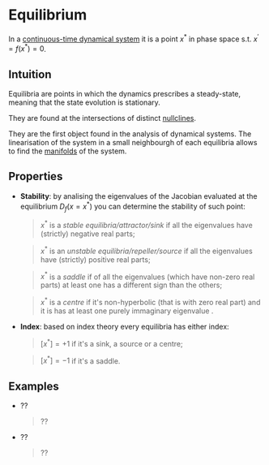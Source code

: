 # Equilibrium
In a [continuous-time dynamical system](ContinuousDynamicalSystem.md) it is a point $x^{ * }$ in phase space s.t. $x^{'}=f(x^{ *  })=0$.

## Intuition
Equilibria are points in which the dynamics prescribes a steady-state, meaning that the state evolution is stationary.

They are found at the intersections of distinct [nullclines](Nullcline.md).

They are the first object found in the analysis of dynamical systems. The linearisation of the system in a small neighbourgh of each equilibria allows to find the [manifolds](Manifold.md) of the system.

## Properties
* __Stability__: by analising the eigenvalues of the Jacobian evaluated at the equilibrium $D_{f}(x=x^{ * })$ you can determine the stability of such point: 
  > $x^{ * }$ is a _stable equilibria/attractor/sink_ if all the eigenvalues have (strictly) negative real parts;

  > $x^{ * }$ is an _unstable equilibria/repeller/source_ if all the eigenvalues have (strictly) positive real parts;

  > $x^{ * }$ is a _saddle_ if of all the eigenvalues (which have non-zero real parts) at least one has a different sign than the others;

  > $x^{ * }$ is a _centre_ if it's non-hyperbolic (that is with zero real part) and it is has at least one purely immaginary eigenvalue .

* __Index__: based on index theory every equilibria has either index: 
  > $[x^{ * }]=+1$ if it's a sink, a source or a centre;

  > $[x^{ * }]=-1$ if it's a saddle.

## Examples
* ??
  > ??
* ??
  > ??
